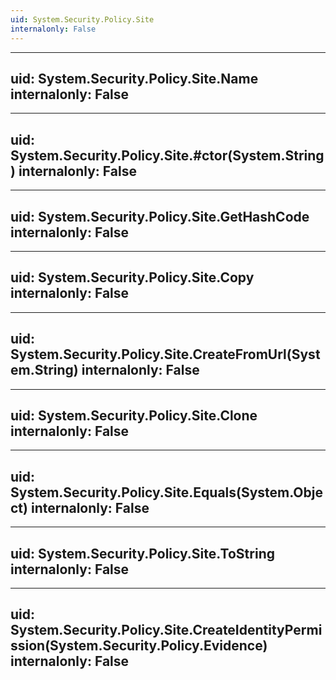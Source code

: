 ```yaml
---
uid: System.Security.Policy.Site
internalonly: False
---
```


---
uid: System.Security.Policy.Site.Name
internalonly: False
---

---
uid: System.Security.Policy.Site.#ctor(System.String)
internalonly: False
---

---
uid: System.Security.Policy.Site.GetHashCode
internalonly: False
---

---
uid: System.Security.Policy.Site.Copy
internalonly: False
---

---
uid: System.Security.Policy.Site.CreateFromUrl(System.String)
internalonly: False
---

---
uid: System.Security.Policy.Site.Clone
internalonly: False
---

---
uid: System.Security.Policy.Site.Equals(System.Object)
internalonly: False
---

---
uid: System.Security.Policy.Site.ToString
internalonly: False
---

---
uid: System.Security.Policy.Site.CreateIdentityPermission(System.Security.Policy.Evidence)
internalonly: False
---
